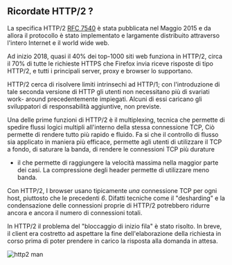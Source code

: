 ## Ricordate HTTP/2 ?

La specifica HTTP/2 [RFC 7540](http://httpwg.org/specs/rfc7540.html) è stata
pubblicata nel Maggio 2015 e da allora il protocollo è stato implementato e 
largamente distribuito attraverso l'intero Internet e il world wide web.

Ad inizio 2018, quasi il 40% dei top-1000 siti web funziona in HTTP/2, circa
il 70% di tutte le richieste HTTPS che Firefox invia riceve risposte di tipo
HTTP/2, e tutti i principali server, proxy e browser lo supportano.

HTTP/2 cerca di risolvere limiti intrinsechi ad HTTP/1; con l'introduzione di
tale seconda versione di HTTP gli utenti non necessitano più di svariati work-
around precedentemente impiegati. Alcuni di essi caricano gli sviluppatori di
responsabilità aggiuntive, non previste.

Una delle prime funzioni di HTTP/2 è il multiplexing, tecnica che permette di
spedire flussi logici multipli all'interno della stessa connessione TCP, Ciò
permette di rendere tutto più rapido e fluido. Fa si che il controllo di flusso
sia applicato in maniera più efficace, permette agli utenti di utilizzare il
TCP a fondo, di saturare la banda, di rendere le connessioni TCP più durature
- il che permette di raggiungere la velocità massima nella maggior parte dei
casi. La compressione degli header permette di utilizzare meno banda.

Con HTTP/2, I browser usano tipicamente *una* connessione TCP per ogni host,
piuttosto che le precedenti *6*. Difatti tecniche come il "desharding" e la
condensazione delle connessioni proprie di HTTP/2 potrebbero ridurre ancora 
e ancora il numero di connessioni totali.

In HTTP/2 il problema del "bloccaggio di inizio fila" è stato risolto. In 
breve, il client era costretto ad aspettare la fine dell'elaborazione della 
richiesta in corso prima di poter prendere in carico la risposta alla domanda
in attesa.

![http2 man](../images/h2-man.jpg)
